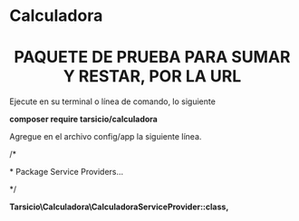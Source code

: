# Calculadora
<div style="text-align: center;">
<h1>PAQUETE DE PRUEBA PARA SUMAR Y RESTAR, POR LA URL</h1>
</div>
<div>
Ejecute en su terminal o línea de comando, lo siguiente 
</div>
<p>
<div>
<b>composer require tarsicio/calculadora</b>
</div>
<p>
Agregue en el archivo config/app la siguiente línea. 
<p>
/*
<p>
 * Package Service Providers...
<p>  
 */
<p>
  <b>Tarsicio\Calculadora\CalculadoraServiceProvider::class,</b>


